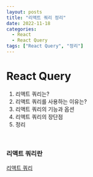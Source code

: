 ```yaml
---
layout: posts
title: "리액트 쿼리 정리"
date: 2022-11-18
categories:
  - React
  - React Query
tags: ["React Query", "정리"]
---
```


# React Query

1. 리액트 쿼리는?
2. 리액트 쿼리를 사용하는 이유는?
3. 리액트 쿼리의 기능과 옵션
4. 리액트 쿼리의 장단점
5. 정리

<br>

### 리액트 쿼리란

[리액트 쿼리](https://tanstack.com/query/v4/docs/overview "리액트 쿼리 공식문서 사이트")

<br>
